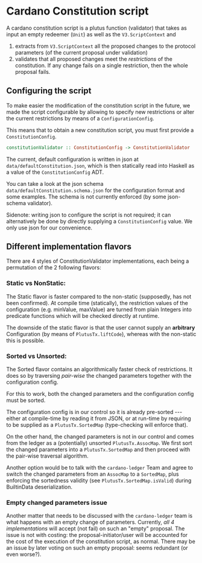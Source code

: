 # Cardano Constitution script

A cardano constitution script is a plutus function (validator)
that takes as input an empty redeemer (`Unit`) as well as the `V3.ScriptContext` and

1) extracts from `V3.ScriptContext` all the proposed changes to the protocol parameters (of the current proposal under validation)
2) validates that all proposed changes meet the *restrictions* of the constitution.
If any change fails on a single restriction, then the whole proposal fails.

## Configuring the script

To make easier the modification of the constitution script in the future, we made the script configurable by
allowing to specify new restrictions or alter the current restrictions by means of a `ConfigurationConfig`.

This means that to obtain a new constitution script, you must first provide a `ConstitutionConfig`.

``` haskell
constitutionValidator :: ConstitutionConfig -> ConstitutionValidator
```

The current, default configuration is written in json at `data/defaultConstitution.json`, which is then statically read into Haskell
as a value of the `ConstitutionConfig` ADT.

You can take a look at the json schema `data/defaultConstitution.schema.json` for the configuration format and some examples.
The schema is not currently enforced (by some json-schema validator).

Sidenote: writing json to configure the script is not required; it can alternatively be done by directly supplying a `ConstitutionConfig` value.
We only use json for our convenience.

## Different implementation flavors

There are 4 styles of ConstitutionValidator implementations, each being a permutation of the 2 following flavors:

### Static vs NonStatic:

The Static flavor is faster compared to the non-static (supposedly, has not been confirmed).
At compile time (statically), the restriction values of the configuration (e.g. minValue, maxValue)
are turned from plain Integers into predicate functions which will be checked directly at runtime.

The downside of the static flavor is that the user cannot supply an **arbitrary** Configuration
(by means of `PlutusTx.liftCode`), whereas with the non-static this is possible.

### Sorted vs Unsorted:

The Sorted flavor contains an algorithmically faster check of restrictions. It does so by traversing *pair-wise* the changed parameters
together with the configuration config.

For this to work, both the changed parameters and the configuration config must be sorted.

The configuration config is in our control so it is already pre-sorted --- either at compile-time by reading it from JSON, or at run-time by
requiring to be supplied as a `PlutusTx.SortedMap` (type-checking will enforce that).

On the other hand, the changed parameters is not in our control and comes from the ledger as a (potentially) unsorted `PlutusTx.AssocMap`.
We first sort the changed parameters into a `PlutusTx.SortedMap` and then proceed with the pair-wise traversal algorithm.

Another option would be to talk with the `cardano-ledger` Team and agree to switch the changed parameters from an `AssocMap` to a `SortedMap`, plus
enforcing the sortedness validity (see `PlutusTx.SortedMap.isValid`) during BuiltinData deserialization.

### Empty changed parameters issue

Another matter that needs to be discussed with the `cardano-ledger` team is what happens with an empty change of parameters.
Currently, *all 4 implementations* will accept (not fail) on such an "empty" proposal.
The issue is not with costing: the proposal-initiator/user
will be accounted for the cost of the execution of the constitution script, as normal.
There may be an issue by later voting on such an empty proposal: seems redundant (or even worse?).
